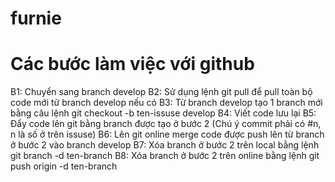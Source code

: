 # furnie

# Các bước làm việc với github

B1: Chuyển sang branch develop
B2: Sử dụng lệnh git pull để pull toàn bộ code mới từ branch develop nếu có
B3: Từ branch develop tạo 1 branch mới bằng câu lệnh git checkout -b ten-issuse develop
B4: Viết code lưu lại
B5: Đẩy code lên git bằng branch được tạo ở bước 2 (Chú ý commit phải có #n, n là số ở trên issuse)
B6: Lên git online merge code được push lên từ branch ở bước 2 vào branch develop
B7: Xóa branch ở bước 2 trên local bằng lệnh git branch -d ten-branch
B8: Xóa branch ở bước 2 trên online bằng lệnh git push origin -d ten-branch
